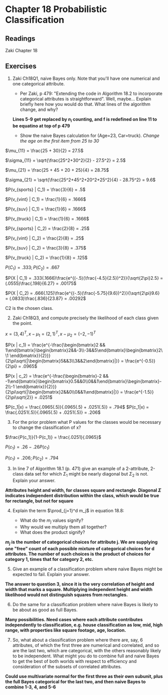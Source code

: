 # Chapter 18 Probabilistic Classification

## Readings
Zaki Chapter 18

## Exercises

1. Zaki Ch18Q1, naive Bayes only. Note that you'll have one numerical and one categorical attribute.
   * Per Zaki, p 479: "Extending the code in Algorithm 18.2 to incorporate categorical attributes is straightforward".  Well, maybe...  Explain briefly here how you would do that.  What lines of the algorithm change, and why?

   **Lines 5-9 get replaced by $n_i$ counting, and f is redefined on line 11 to be equatino at top of p 479**

   * Show the naive Bayes calculation for (Age=23, Car=truck). *Change the age on the first item from 25 to 30*

$\mu_{11} = \frac{25 + 30}{2} = 27.5$ 

$\sigma_{11} = \sqrt{\frac{25^2+30^2}{2} - 27.5^2} = 2.5$

$\mu_{21} = \frac{25 + 45 + 20 + 25}{4} = 28.75$ 

$\sigma_{21} = \sqrt{\frac{25^2+45^2+20^2+25^2}{4} - 28.75^2} = 9.6$

$P(v_{sports} | C_1) = \frac{3}{6} = .5$

$P(v_{vint} | C_1) = \frac{1}{6} = .1666$

$P(v_{suv} | C_1) = \frac{1}{6} = .1666$

$P(v_{truck} | C_1) = \frac{1}{6} = .1666$

$P(v_{sports} | C_2) = \frac{2}{8} = .25$

$P(v_{vint} | C_2) = \frac{2}{8} = .25$

$P(v_{suv} | C_2) = \frac{3}{8} = .375$

$P(v_{truck} | C_2) = \frac{1}{8} = .125$

$P(C_1) = .333; P(C_2) = .667$

$P(X | C_1) = .333(.1666)\frac{e^{(-.5)(\frac{-4.5}{2.5})^2}}{\sqrt{2\pi}2.5} = (.0555)\frac{.198}{6.27} = .00175$

$P(X | C_2) = .666(.125)\frac{e^{(-.5)(\frac{-5.75}{9.6})^2}}{\sqrt{2\pi}9.6} = (.0833)\frac{.836}{23.87} = .00292$

C2 is the chosen class.

2. Zaki Ch18Q3, and compute precisely the likelihood of each class given the point.

$x = (3, 4)^T, x-\mu_1 = (2,1)^T, x-\mu_2 = (-2, -1)^T$

$P(x | c_1) = \frac{e^{-\frac{\begin{bmatrix}2 && 1\end{bmatrix}\begin{bmatrix}2&&-3\\-3&&5\end{bmatrix}\begin{bmatrix}2\\1 \end{bmatrix}}{2}}}{2\pi\sqrt{|\begin{bmatrix}5&&3\\3&&2\end{bmatrix}|}} = \frac{e^{-0.5}}{2\pi} = .0965$

$P(x | c_2) = \frac{e^{-\frac{\begin{bmatrix}-2 && -1\end{bmatrix}\begin{bmatrix}0.5&&0\\0&&1\end{bmatrix}\begin{bmatrix}-2\\-1 \end{bmatrix}}{2}}}{2\pi\sqrt{|\begin{bmatrix}2&&0\\0&&1\end{bmatrix}|}} = \frac{e^{-1.5}}{2\pi\sqrt{2}} = .0251$

$P(c_1|x) = \frac{.0965(.5)}{.0965(.5) + .0251(.5)} = .794$
$P(c_1|x) = \frac{.0251(.5)}{.0965(.5) + .0251(.5)} = .206$

3. For the prior problem what P values for the classes would be necessary to change the classification of x?  

$\frac{P(c_1)}{1-P(c_1)} = \frac{.0251}{.0965}$

$P(c_1) = .26 - .26P(c_1)$

$P(c_1) = .206; P(c_2) = .794$

3. In line 7 of Algorithm 18.1 (p. 471) give an example of a 2-attribute, 2-class data set for which $\Sigma_1$ might be nearly diagonal but $\Sigma_2$ is not.  Explain your answer.

**Attributes height and width, for classes square and rectangle.  Diagonal $\Sigma$ indicates independent distribution within the class, which would be true for rectangle, but not for square**

4. Explain the term $\prod_{j=1}^d m_j$ in equation 18.8:

   * What do the $m_j$ values signify?
   * Why would we multiply them all together?
   * What does the product signify?

**$m_j$ is the number of categorical choices for attribute j.  We are supplying one "free" count of each possible mixture of categorical choices for d attributes.  The number of such choices is the product of choices for category 1, times that for category 2, etc.**

5. Give an example of a classification problem where naive Bayes might be expected to fail.  Explain your answer.

**The answer to question 3, since it is the very correlation of height and width that marks a square.  Multiplying independent height and width likelihood would not distinguish squares from rectangles.**

6. Do the same for a classification problem where naive Bayes is likely to be about as good as full Bayes.

**Many possibilities.  Need cases where each attribute contributes independently to classification, e.g. house classification as low, mid, high range, with properties like square footage, age, location.**

7. So, what about a classification problem where there are, say, 6 attributes, of which the first three are numerical and correlated, and so are the last two, which are categorical, with the others reasonably likely to be independent.  What might you do to combine full and naive Bayes to get the best of both worlds with respect to efficiency and consideration of the subsets of correlated attributes.

**Could use multivariate normal for the first three as their own subunit, plus the full Bayes categorical for the last two, and then naive Bayes to combine 1-3, 4, and 5-6**